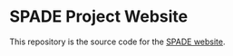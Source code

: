 # SPADE Project Website

This repository is the source code for the [SPADE website](https://8078qwe.github.io/SPADE/).


